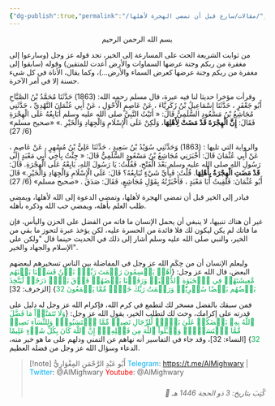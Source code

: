 ```yaml
---
{"dg-publish":true,"permalink":"/مقالات/سارع قبل أن تمضي الهجرة لأهلها/","noteIcon":"✨"}
---
```


  <center>بسم الله الرحمن الرحيم</center>

من ثوابت الشريعة الحث على المسارعة إلى الخير، تجد قوله عز وجل (وسارعوا إلى مغفرة من ربكم وجنة عرضها السماوات والأرض أعدت للمتقين) وقوله (سابقوا إلى مغفرة من ربكم وجنة عرضها كعرض السماء والأرض...)، وكما يقال، الأناة في كل شيء حسنة إلا في أمر الآخرة.  

وقرأت مؤخرا حديثا لنا فيه عبرة، قال مسلم رحمه الله:
(1863) حَدَّثَنَا مُحَمَّدُ بْنُ الصَّبَّاحِ أَبُو جَعْفَرٍ ، حَدَّثَنَا إِسْمَاعِيلُ بْنُ زَكَرِيَّاءَ ، عَنْ عَاصِمٍ الْأَحْوَلِ ، عَنْ أَبِي عُثْمَانَ النَّهْدِيِّ ، حَدَّثَنِي مُجَاشِعُ بْنُ مَسْعُودٍ السُّلَمِيُّ قَالَ: « أَتَيْتُ النَّبِيَّ صلى الله عليه وسلم أُبَايِعُهُ عَلَى الْهِجْرَةِ فَقَالَ: **إِنَّ الْهِجْرَةَ قَدْ مَضَتْ لِأَهْلِهَا**، وَلَكِنْ عَلَى الْإِسْلَامِ وَالْجِهَادِ وَالْخَيْرِ .»
«صحيح مسلم» (6/ 27)


والرواية التي تليها : (1863) وَحَدَّثَنِي سُوَيْدُ بْنُ سَعِيدٍ ، حَدَّثَنَا عَلِيُّ بْنُ مُسْهِرٍ 
، عَنْ عَاصِمٍ ، عَنْ أَبِي عُثْمَانَ قَالَ: أَخْبَرَنِي مُجَاشِعُ بْنُ مَسْعُودٍ السُّلَمِيُّ قَالَ: « جِئْتُ بِأَخِي أَبِي مَعْبَدٍ إِلَى رَسُولِ اللهِ صلى الله عليه وسلم بَعْدَ الْفَتْحِ، فَقُلْتُ: يَا رَسُولَ اللهِ، بَايِعْهُ عَلَى الْهِجْرَةِ. قَالَ: **قَدْ مَضَتِ الْهِجْرَةُ بِأَهْلِهَا**. قُلْتُ: فَبِأَيِّ شَيْءٍ تُبَايِعُهُ؟ قَالَ: عَلَى الْإِسْلَامِ وَالْجِهَادِ وَالْخَيْرِ.» قَالَ أَبُو عُثْمَانَ: فَلَقِيتُ أَبَا مَعْبَدٍ ، فَأَخْبَرْتُهُ بِقَوْلِ مُجَاشِعٍ، فَقَالَ: صَدَقَ .
«صحيح مسلم» (6/ 27)

فبادر إلى الخير قبل أن تمضي الهجرة لأهلها، وتمضي الدعوة إلى الله لأهلها، ويمضي طلب العلم بأهله، ويمضي حب الله وذكره بأهله. 

غير أن هناك تنبيها، لا ينبغي أن يحمل الإنسان ما فاته من الفضل على الحزن واليأس، فإن ما فاتك لم يكن ليكون لك فلا فائدة من الحسرة عليه، لكن يؤخذ عبرة لتحوز ما بقي من الخير، والنبي صلى الله عليه وسلم أشار إلى ذلك في الحديث حينما قال "ولكن على الإسلام والجهاد والخير".

وليعلم الإنسان أن من حِكَم الله عز وجل في المفاضلة بين الناس تسخيرهم لبعضهم البعض، قال الله عز وجل: {<font color="#00b050">أَهُمۡ يَقۡسِمُونَ رَحۡمَتَ رَبِّكَۚ نَحۡنُ قَسَمۡنَا بَيۡنَهُم مَّعِيشَتَهُمۡ فِي ٱلۡحَيَوٰةِ ٱلدُّنۡيَاۚ وَرَفَعۡنَا بَعۡضَهُمۡ فَوۡقَ بَعۡضٖ دَرَجَٰتٖ لِّيَتَّخِذَ بَعۡضُهُم بَعۡضٗا سُخۡرِيّٗاۗ وَرَحۡمَتُ رَبِّكَ خَيۡرٞ مِّمَّا يَجۡمَعُونَ 32</font>} [الزخرف: 32]

فمن سبقك بالفضل مسخر لك لتطمع في كرم الله، فإكرام الله عز وجل له دليل على قدرته على إكرامك، وحث لك لتطلب الخير، يقول الله عز وجل: {<font color="#00b050">وَلَا تَتَمَنَّوۡاْ مَا فَضَّلَ ٱللَّهُ بِهِۦ بَعۡضَكُمۡ عَلَىٰ بَعۡضٖۚ لِّلرِّجَالِ نَصِيبٞ مِّمَّا ٱكۡتَسَبُواْۖ وَلِلنِّسَآءِ نَصِيبٞ مِّمَّا ٱكۡتَسَبۡنَۚ وَسۡـَٔلُواْ ٱللَّهَ مِن فَضۡلِهِۦٓۚ إِنَّ ٱللَّهَ كَانَ بِكُلِّ شَيۡءٍ عَلِيمٗا 32</font>} [النساء: 32]، وقد جاء في التفاسير أنه نهاهم عن التمني ودلهم على ما هو خير منه، الدعاء وسؤال الله عز وجل من فضله العظيم. 





> [!note] أَبُو عَبْدِ الرَّحْمَنِ المِغْوَارِيُّ 
> <font color="#00b0f0">Telegram</font>: https://t.me/AlMighwary | <font color="#00b0f0">Twitter</font>: @AlMighwary 
<font color="#ff0000">Youtube</font>: @AlMighwary  <footer style="text-align:right; font-style:italic; padding-top:10px;">📅 كُتِبَ بتاريخ: 3 ذو الحجة 1446 هـ</footer>





